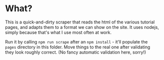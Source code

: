 # What?

This is a quick-and-dirty scraper that reads the html of the various tutorial pages, and adapts them to a
format we can show on the site. It uses nodejs, simply because that's what I use most often at work.

Run it by calling `npm run scrape` after an `npm install` - it'll populate the `pages` directory in this folder. 
Move things to  the real one after validating they look roughly correct. (No fancy automatic validation here, sorry!)